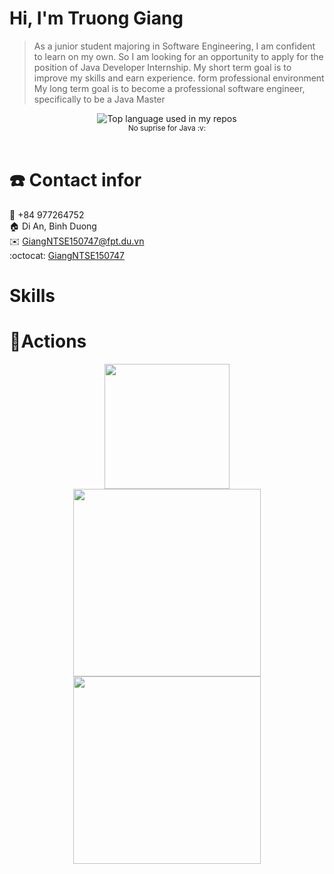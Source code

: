 # Hi, I'm Truong Giang
> As a junior student majoring in Software Engineering, I am confident to learn on my own. So I am looking for an opportunity to apply for the position of Java Developer Internship. My short term goal is to improve my skills and earn experience. form professional environment My long term goal is to become a professional software engineer, specifically to be a Java Master

<div align="center">
  <img width="" src="https://github-readme-stats.vercel.app/api/top-langs/?username=GiangNTSE150747&layout=compact&hide_title=1&card_width=300" alt="Top language used in my repos" />
  <br />
  <small>No suprise for Java :v: </small>
  <br />
  <br />
</div>

# :phone: Contact infor

:iphone: +84 977264752 <br>
:house: Di An, Binh Duong <br>
:envelope: GiangNTSE150747@fpt.du.vn <br>
:octocat: [GiangNTSE150747](https://github.com/GiangNTSE150747)

# Skills


# 🔭Actions

<div align="center">
    <img height="200px" src="https://github-readme-streak-stats.herokuapp.com/?user=GiangNTSE150747"/>
</div>
<div align="center">
    <img height="300px" src="https://activity-graph.herokuapp.com/graph?username=GiangNTSE150747&theme=github"/>
</div>

<div align="center">
    <img height="300px" src="https://metrics.lecoq.io/GiangNTSE150747?template=classic&config.timezone=Asia%2FShanghai"/>
</div>
